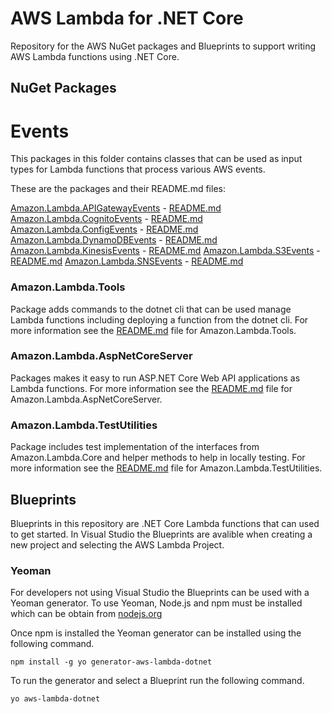 # AWS Lambda for .NET Core

Repository for the AWS NuGet packages and Blueprints to support writing AWS Lambda functions using .NET Core.

## NuGet Packages

# Events

This packages in this folder contains classes that can be used as input types for Lambda functions that process various AWS events.

These are the packages and their README.md files:

[Amazon.Lambda.APIGatewayEvents](Libraries/Amazon.Lambda.APIGatewayEvents) - [README.md](Libraries/Amazon.Lambda.APIGatewayEvents/README.md)
[Amazon.Lambda.CognitoEvents](Libraries/Amazon.Lambda.CognitoEvents) - [README.md](Libraries/Amazon.Lambda.CognitoEvents/README.md)
[Amazon.Lambda.ConfigEvents](Libraries/Amazon.Lambda.ConfigEvents) - [README.md](Libraries/Amazon.Lambda.ConfigEvents/README.md)
[Amazon.Lambda.DynamoDBEvents](Libraries/Amazon.Lambda.DynamoDBEvents) - [README.md](Libraries/Amazon.Lambda.DynamoDBEvents/README.md)
[Amazon.Lambda.KinesisEvents](Libraries/Amazon.Lambda.KinesisEvents) - [README.md](Libraries/Amazon.Lambda.KinesisEvents/README.md)
[Amazon.Lambda.S3Events](Libraries/Amazon.Lambda.S3Events) - [README.md](Libraries/Amazon.Lambda.S3Events/README.md)
[Amazon.Lambda.SNSEvents](Libraries/Amazon.Lambda.SNSEvents) - [README.md](Libraries/Amazon.Lambda.SNSEvents/README.md)

### Amazon.Lambda.Tools

Package adds commands to the dotnet cli that can be used manage Lambda functions including deploying a function from the dotnet cli. 
For more information see the [README.md](Libraries/Amazon.Lambda.Tools/README.md) file for Amazon.Lambda.Tools.

### Amazon.Lambda.AspNetCoreServer

Packages makes it easy to run ASP.NET Core Web API applications as Lambda functions.
For more information see the [README.md](Libraries/Amazon.Lambda.AspNetCoreServer/README.md) file for Amazon.Lambda.AspNetCoreServer.

### Amazon.Lambda.TestUtilities

Package includes test implementation of the interfaces from Amazon.Lambda.Core and helper methods to help in locally testing.
For more information see the [README.md](Libraries/Amazon.Lambda.TestUtilities/README.md) file for Amazon.Lambda.TestUtilities.

## Blueprints

Blueprints in this repository are .NET Core Lambda functions that can used to get started. In Visual Studio the Blueprints are avalible when creating a new project and selecting the AWS Lambda Project.

### Yeoman
For developers not using Visual Studio the Blueprints can be used with a Yeoman generator. To use Yeoman, Node.js and npm must be installed which can be obtain from [nodejs.org](https://nodejs.org/en/download/)

Once npm is installed the Yeoman generator can be installed using the following command.
```
npm install -g yo generator-aws-lambda-dotnet
```

To run the generator and select a Blueprint run the following command.
```
yo aws-lambda-dotnet
```